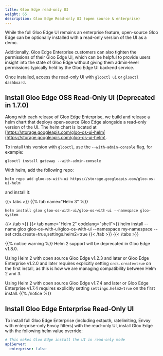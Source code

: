 ```yaml
---
title: Gloo Edge read-only UI
weight: 65
description: Gloo Edge Read-only UI (open source & enterprise)
---
```



While the full Gloo Edge UI remains an enterprise feature, open-source Gloo Edge can be optionally installed with a read-only
version of the UI as a demo.

Additionally, Gloo Edge Enterprise customers can also tighten the permissions of their Gloo Edge UI, which can be helpful to
provide users insight into the state of Gloo Edge without giving them admin-level permissions typically held by the Gloo Edge UI
backend service.

Once installed, access the read-only UI with `glooctl ui` or `glooctl dashboard`.

## Install Gloo Edge OSS Read-Only UI (Deprecated in 1.7.0)

Along with each release of Gloo Edge Enterprise, we build and release a helm chart that deploys open-source Gloo Edge alongside
a read-only version of the UI. The helm chart is located at [https://storage.googleapis.com/gloo-os-ui-helm](https://storage.googleapis.com/gloo-os-ui-helm).

To install this version with `glooctl`, use the `--with-admin-console` flag, for example:

```shell script
glooctl install gateway --with-admin-console
```

With helm, add the following repo:
```shell script
helm repo add gloo-os-with-ui https://storage.googleapis.com/gloo-os-ui-helm
```

and install it:

{{< tabs >}}
{{% tab name="Helm 3" %}}
```shell script
helm install gloo gloo-os-with-ui/gloo-os-with-ui --namespace gloo-system
```
{{< /tab >}}
{{< tab name="Helm 2" codelang="shell">}}
helm install --name gloo gloo-os-with-ui/gloo-os-with-ui --namespace my-namespace --set crds.create=true,settings.helm2=true
{{< /tab >}}
{{< /tabs >}}

{{% notice warning %}}
Helm 2 support will be deprecated in Gloo Edge v1.8.0.

Using Helm 2 with open source Gloo Edge v1.2.3 and later or Gloo Edge Enterprise v1.2.0 and later requires explicitly setting
`crds.create=true` on the first install, as this is how we are managing compatibility between Helm 2 and 3.

Using Helm 2 with open source Gloo Edge v1.7.4 and later or Gloo Edge Enterprise v1.7.4 requires explicitly setting `settings.helm2=true`
on the first install.
{{% /notice %}}

## Install Gloo Edge Enterprise Read-Only UI

To install full Gloo Edge Enterprise (including extauth, ratelimiting, Envoy with enterprise-only Envoy filters) with the
read-only UI, install Gloo Edge with the following helm value override:

```yaml
# This makes Gloo Edge install the UI in read-only mode
apiServer:
  enterprise: false
```